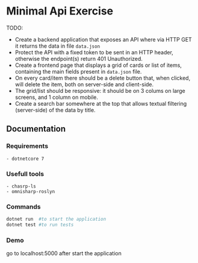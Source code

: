 # Minimal Api Exercise

TODO:
- Create a backend application that exposes an API where via HTTP GET it returns the data in file `data.json`
- Protect the API with a fixed token to be sent in an HTTP header, otherwise the endpoint(s) return 401 Unauthorized.
- Create a frontend page that displays a grid of cards or list of items, containing the main fields present in `data.json` file.
- On every card/item there should be a delete button that, when clicked, will delete the item, both on server-side and client-side.
- The grid/list should be responsive: it should be on 3 colums on large screens, and 1 column on mobile.
- Create a search bar somewhere at the top that allows textual filtering (server-side) of the data by title.

## Documentation

### Requirements

````
- dotnetcore 7
````

### Usefull tools

````
- chasrp-ls
- omnisharp-roslyn
````

### Commands

```sh
dotnet run  #to start the application
dotnet test #to run tests
```

### Demo

go to localhost:5000 after start the application
